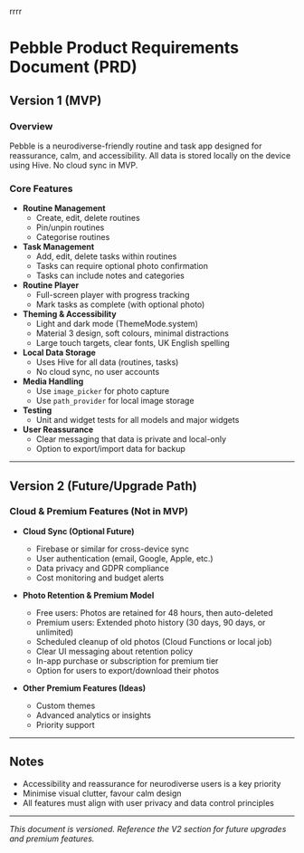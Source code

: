 rrrr
# Pebble Product Requirements Document (PRD)

## Version 1 (MVP)

### Overview
Pebble is a neurodiverse-friendly routine and task app designed for reassurance, calm, and accessibility. All data is stored locally on the device using Hive. No cloud sync in MVP.

### Core Features
- **Routine Management**
  - Create, edit, delete routines
  - Pin/unpin routines
  - Categorise routines
- **Task Management**
  - Add, edit, delete tasks within routines
  - Tasks can require optional photo confirmation
  - Tasks can include notes and categories
- **Routine Player**
  - Full-screen player with progress tracking
  - Mark tasks as complete (with optional photo)
- **Theming & Accessibility**
  - Light and dark mode (ThemeMode.system)
  - Material 3 design, soft colours, minimal distractions
  - Large touch targets, clear fonts, UK English spelling
- **Local Data Storage**
  - Uses Hive for all data (routines, tasks)
  - No cloud sync, no user accounts
- **Media Handling**
  - Use `image_picker` for photo capture
  - Use `path_provider` for local image storage
- **Testing**
  - Unit and widget tests for all models and major widgets
- **User Reassurance**
  - Clear messaging that data is private and local-only
  - Option to export/import data for backup

---

## Version 2 (Future/Upgrade Path)

### Cloud & Premium Features (Not in MVP)
- **Cloud Sync (Optional Future)**
  - Firebase or similar for cross-device sync
  - User authentication (email, Google, Apple, etc.)
  - Data privacy and GDPR compliance
  - Cost monitoring and budget alerts

- **Photo Retention & Premium Model**
  - Free users: Photos are retained for 48 hours, then auto-deleted
  - Premium users: Extended photo history (30 days, 90 days, or unlimited)
  - Scheduled cleanup of old photos (Cloud Functions or local job)
  - Clear UI messaging about retention policy
  - In-app purchase or subscription for premium tier
  - Option for users to export/download their photos

- **Other Premium Features (Ideas)**
  - Custom themes
  - Advanced analytics or insights
  - Priority support

---

## Notes
- Accessibility and reassurance for neurodiverse users is a key priority
- Minimise visual clutter, favour calm design
- All features must align with user privacy and data control principles

---

*This document is versioned. Reference the V2 section for future upgrades and premium features.* 